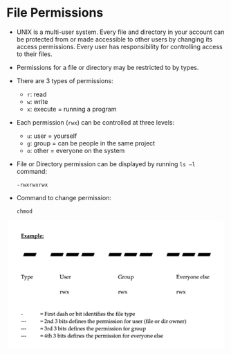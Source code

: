 # File Permissions

- UNIX is a multi-user system. Every file and directory in your account can be protected from or made accessible to other users by changing its access permissions. Every user has responsibility for controlling access to their files.

- Permissions for a file or directory may be restricted to by types.

- There are 3 types of permissions:

  - `r`: read
  - `w`: write
  - `x`: execute = running a program

- Each permission (`rwx`) can be controlled at three levels:

  - `u`: user = yourself
  - `g`: group = can be people in the same project
  - `o`: other = everyone on the system

- File or Directory permission can be displayed by running `ls –l` command:

  ```
  -rwxrwxrwx
  ```

- Command to change permission:

  ```
  chmod
  ```
<p align="center">
  <img src="../media/permission_bits.png" alt="Esempio di immagine" width="500">
</p>


